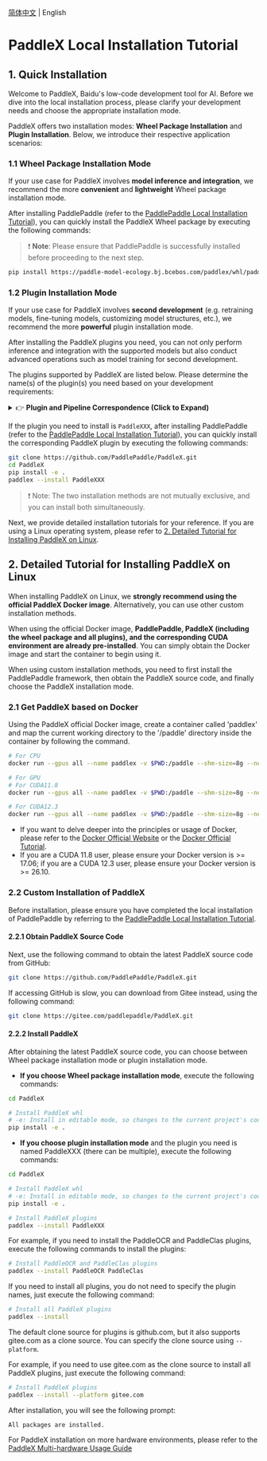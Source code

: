 [简体中文](installation.md) | English

# PaddleX Local Installation Tutorial

## 1. Quick Installation
Welcome to PaddleX, Baidu's low-code development tool for AI. Before we dive into the local installation process, please clarify your development needs and choose the appropriate installation mode.

PaddleX offers two installation modes: **Wheel Package Installation** and **Plugin Installation**. Below, we introduce their respective application scenarios:

### 1.1 Wheel Package Installation Mode
If your use case for PaddleX involves **model inference and integration**, we recommend the more **convenient** and **lightweight** Wheel package installation mode.

After installing PaddlePaddle (refer to the [PaddlePaddle Local Installation Tutorial](paddlepaddle_install_en.md)), you can quickly install the PaddleX Wheel package by executing the following commands:

> ❗ **Note**: Please ensure that PaddlePaddle is successfully installed before proceeding to the next step.

```bash
pip install https://paddle-model-ecology.bj.bcebos.com/paddlex/whl/paddlex-3.0.0b1-py3-none-any.whl
```

### 1.2 Plugin Installation Mode
If your use case for PaddleX involves **second development** (e.g. retraining models, fine-tuning models, customizing model structures, etc.), we recommend the more **powerful** plugin installation mode.

After installing the PaddleX plugins you need, you can not only perform inference and integration with the supported models but also conduct advanced operations such as model training for second development.

The plugins supported by PaddleX are listed below. Please determine the name(s) of the plugin(s) you need based on your development requirements:

<details>
  <summary>👉 <b>Plugin and Pipeline Correspondence (Click to Expand)</b></summary>

| Pipeline | Module | Corresponding Plugin |
|-|-|-|
| General Image Classification | Image Classification | `PaddleClas` |
| General Object Detection | Object Detection | `PaddleDetection` |
| General Semantic Segmentation | Semantic Segmentation | `PaddleSeg` |
| General Instance Segmentation | Instance Segmentation | `PaddleDetection` |
| General OCR | Text Detection<br>Text Recognition | `PaddleOCR` |
| Table Recognition | Layout Region Detection<br>Table Structure Recognition<br>Text Detection<br>Text Recognition | `PaddleOCR`<br>`PaddleDetection` |
| Document Scene Information Extraction v3 | Table Structure Recognition<br>Layout Region Detection<br>Text Detection<br>Text Recognition<br>Seal Text Detection<br>Text Image Correction<br>Document Image Orientation Classification | `PaddleOCR`<br>`PaddleDetection`<br>`PaddleClas` |
| Time Series Forecasting | Time Series Forecasting Module | `PaddleTS` |
| Time Series Anomaly Detection | Time Series Anomaly Detection Module | `PaddleTS` |
| Time Series Classification | Time Series Classification Module | `PaddleTS` |
| Image Multi-Label Classification | Image Multi-label Classification | `PaddleClas` |
| Small Object Detection | Small Object Detection | `PaddleDetection` |
| Image Anomaly Detection | Unsupervised Anomaly Detection | `PaddleSeg` |

</details>

If the plugin you need to install is `PaddleXXX`, after installing PaddlePaddle (refer to the [PaddlePaddle Local Installation Tutorial](paddlepaddle_install_en.md)), you can quickly install the corresponding PaddleX plugin by executing the following commands:

```bash
git clone https://github.com/PaddlePaddle/PaddleX.git
cd PaddleX
pip install -e .
paddlex --install PaddleXXX
```

> ❗ Note: The two installation methods are not mutually exclusive, and you can install both simultaneously.

Next, we provide detailed installation tutorials for your reference. If you are using a Linux operating system, please refer to [2. Detailed Tutorial for Installing PaddleX on Linux](#2-detailed-tutorial-for-installing-paddlex-on-linux).

## 2. Detailed Tutorial for Installing PaddleX on Linux
When installing PaddleX on Linux, we **strongly recommend using the official PaddleX Docker image**. Alternatively, you can use other custom installation methods.

When using the official Docker image, **PaddlePaddle, PaddleX (including the wheel package and all plugins), and the corresponding CUDA environment are already pre-installed**. You can simply obtain the Docker image and start the container to begin using it.

When using custom installation methods, you need to first install the PaddlePaddle framework, then obtain the PaddleX source code, and finally choose the PaddleX installation mode.
### 2.1 Get PaddleX based on Docker
Using the PaddleX official Docker image, create a container called 'paddlex' and map the current working directory to the '/paddle' directory inside the container by following the command.
```bash
# For CPU
docker run --gpus all --name paddlex -v $PWD:/paddle --shm-size=8g --network=host -it registry.baidubce.com/paddlex/paddlex:paddlex3.0.0b1-paddlepaddle3.0.0b1-cpu /bin/bash

# For GPU
# For CUDA11.8
docker run --gpus all --name paddlex -v $PWD:/paddle --shm-size=8g --network=host -it registry.baidubce.com/paddlex/paddlex:paddlex3.0.0b1-paddlepaddle3.0.0b1-gpu-cuda11.8-cudnn8.9-trt8.5 /bin/bash

# For CUDA12.3
docker run --gpus all --name paddlex -v $PWD:/paddle --shm-size=8g --network=host -it registry.baidubce.com/paddlex/paddlex:paddlex3.0.0b1-paddlepaddle3.0.0b1-gpu-cuda12.3-cudnn9.0-trt8.6 /bin/bash
```
* If you want to delve deeper into the principles or usage of Docker, please refer to the [Docker Official Website](https://www.docker.com/) or the [Docker Official Tutorial](https://docs.docker.com/get-started/).
* If you are a CUDA 11.8 user, please ensure your Docker version is >= 17.06; if you are a CUDA 12.3 user, please ensure your Docker version is >= 26.10.

### 2.2 Custom Installation of PaddleX
Before installation, please ensure you have completed the local installation of PaddlePaddle by referring to the [PaddlePaddle Local Installation Tutorial](paddlepaddle_install_en.md).

#### 2.2.1 Obtain PaddleX Source Code
Next, use the following command to obtain the latest PaddleX source code from GitHub:

```bash
git clone https://github.com/PaddlePaddle/PaddleX.git
```
If accessing GitHub is slow, you can download from Gitee instead, using the following command:

```bash
git clone https://gitee.com/paddlepaddle/PaddleX.git
```

#### 2.2.2 Install PaddleX
After obtaining the latest PaddleX source code, you can choose between Wheel package installation mode or plugin installation mode.

* **If you choose Wheel package installation mode**, execute the following commands:

```bash
cd PaddleX

# Install PaddleX whl
# -e: Install in editable mode, so changes to the current project's code will directly affect the installed PaddleX Wheel
pip install -e .
```

* **If you choose plugin installation mode** and the plugin you need is named PaddleXXX (there can be multiple), execute the following commands:

```bash
cd PaddleX

# Install PaddleX whl
# -e: Install in editable mode, so changes to the current project's code will directly affect the installed PaddleX Wheel
pip install -e .

# Install PaddleX plugins
paddlex --install PaddleXXX
```

For example, if you need to install the PaddleOCR and PaddleClas plugins, execute the following commands to install the plugins:

```bash
# Install PaddleOCR and PaddleClas plugins
paddlex --install PaddleOCR PaddleClas
```

If you need to install all plugins, you do not need to specify the plugin names, just execute the following command:

```bash
# Install all PaddleX plugins
paddlex --install
```

The default clone source for plugins is github.com, but it also supports gitee.com as a clone source. You can specify the clone source using `--platform`.

For example, if you need to use gitee.com as the clone source to install all PaddleX plugins, just execute the following command:

```bash
# Install PaddleX plugins
paddlex --install --platform gitee.com
```

After installation, you will see the following prompt:

```
All packages are installed.
```

For PaddleX installation on more hardware environments, please refer to the [PaddleX Multi-hardware Usage Guide](../other_devices_support/multi_devices_use_guide_en.md)
